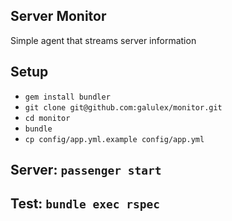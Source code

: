 Server Monitor
-

Simple agent that streams server information

Setup
-

- `gem install bundler`
- `git clone git@github.com:galulex/monitor.git`
- `cd monitor`
- `bundle`
- `cp config/app.yml.example config/app.yml`

Server: `passenger start`
-

Test: `bundle exec rspec`
-
